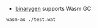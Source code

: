 - [binarygen](https://github.com/WebAssembly/binaryen) supports Wasm GC

```
wasm-as ./test.wat
```
